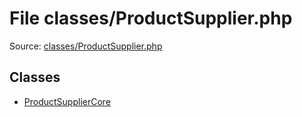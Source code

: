 File classes/ProductSupplier.php
=========

Source: [classes/ProductSupplier.php](https://github.com/PrestaShop/PrestaShop/blob/1.5.3.0/classes/ProductSupplier.php)


Classes
-------

* [ProductSupplierCore](class.ProductSupplierCore.md)

